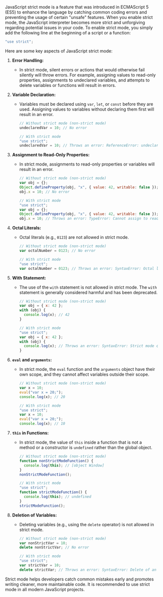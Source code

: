JavaScript strict mode is a feature that was introduced in ECMAScript 5 (ES5) to enhance the language by catching common coding errors and preventing the usage of certain "unsafe" features. When you enable strict mode, the JavaScript interpreter becomes more strict and unforgiving regarding potential issues in your code. To enable strict mode, you simply add the following line at the beginning of a script or a function:

```javascript
"use strict";
```

Here are some key aspects of JavaScript strict mode:

1. **Error Handling:**
   - In strict mode, silent errors or actions that would otherwise fail silently will throw errors. For example, assigning values to read-only properties, assignments to undeclared variables, and attempts to delete variables or functions will result in errors.

2. **Variable Declaration:**
   - Variables must be declared using `var`, `let`, or `const` before they are used. Assigning values to variables without declaring them first will result in an error.

     ```javascript
     // Without strict mode (non-strict mode)
     undeclaredVar = 10; // No error

     // With strict mode
     "use strict";
     undeclaredVar = 10; // Throws an error: ReferenceError: undeclaredVar is not defined
     ```

3. **Assignment to Read-Only Properties:**
   - In strict mode, assignments to read-only properties or variables will result in an error.

     ```javascript
     // Without strict mode (non-strict mode)
     var obj = {};
     Object.defineProperty(obj, "x", { value: 42, writable: false });
     obj.x = 10; // No error

     // With strict mode
     "use strict";
     var obj = {};
     Object.defineProperty(obj, "x", { value: 42, writable: false });
     obj.x = 10; // Throws an error: TypeError: Cannot assign to read-only property 'x' of object '#<Object>'
     ```

4. **Octal Literals:**
   - Octal literals (e.g., `0123`) are not allowed in strict mode.

     ```javascript
     // Without strict mode (non-strict mode)
     var octalNumber = 0123; // No error

     // With strict mode
     "use strict";
     var octalNumber = 0123; // Throws an error: SyntaxError: Octal literals are not allowed in strict mode.
     ```

5. **With Statement:**
   - The use of the `with` statement is not allowed in strict mode. The `with` statement is generally considered harmful and has been deprecated.

     ```javascript
     // Without strict mode (non-strict mode)
     var obj = { x: 42 };
     with (obj) {
       console.log(x); // 42
     }

     // With strict mode
     "use strict";
     var obj = { x: 42 };
     with (obj) {
       console.log(x); // Throws an error: SyntaxError: Strict mode code may not include a with statement
     }
     ```

6. **`eval` and `arguments`:**
   - In strict mode, the `eval` function and the `arguments` object have their own scope, and they cannot affect variables outside their scope.

     ```javascript
     // Without strict mode (non-strict mode)
     var x = 10;
     eval("var x = 20;");
     console.log(x); // 20

     // With strict mode
     "use strict";
     var x = 10;
     eval("var x = 20;");
     console.log(x); // 10
     ```

7. **`this` in Functions:**
   - In strict mode, the value of `this` inside a function that is not a method or a constructor is `undefined` rather than the global object.

     ```javascript
     // Without strict mode (non-strict mode)
     function nonStrictModeFunction() {
       console.log(this); // [object Window]
     }
     nonStrictModeFunction();

     // With strict mode
     "use strict";
     function strictModeFunction() {
       console.log(this); // undefined
     }
     strictModeFunction();
     ```

8. **Deletion of Variables:**
   - Deleting variables (e.g., using the `delete` operator) is not allowed in strict mode.

     ```javascript
     // Without strict mode (non-strict mode)
     var nonStrictVar = 10;
     delete nonStrictVar; // No error

     // With strict mode
     "use strict";
     var strictVar = 10;
     delete strictVar; // Throws an error: SyntaxError: Delete of an unqualified identifier in strict mode.
     ```

Strict mode helps developers catch common mistakes early and promotes writing cleaner, more maintainable code. It is recommended to use strict mode in all modern JavaScript projects.